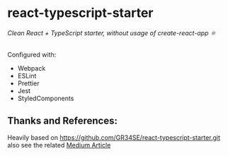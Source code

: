 # react-typescript-starter

###### Clean React + TypeScript starter, without usage of create-react-app ⚛

Configured with:

-   Webpack
-   ESLint
-   Prettier
-   Jest
-   StyledComponents

## Thanks and References:

Heavily based on https://github.com/GR34SE/react-typescript-starter.git also see
the related
[Medium Article](https://medium.com/@adriancelczynski/react-with-typescript-starter-kit-without-create-react-app-including-webpack-eslint-bef225c35ffa)
